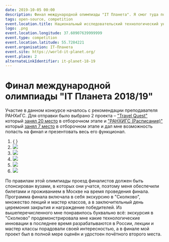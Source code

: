 ```yaml
---
date: 2019-10-05 00:00
description: Финал международной олимпиады "IT Планета". Я смог туда попасть благодаря своему проекту ["РАНХиГС (Расписание)"](https://coolone.ru/projects/ranepa-timetable/).
tags: open-source, competition
event.location.title: Национальный исследовательский технологический университет «МИСиС»
logo: .png
event.location.longitude: 37.60907639999999
event.type: competition
event.location.latitude: 55.7284221
event.organisation: IT-Планета
event.site: https://world-it-planet.org/
event.place: 2
alternateLinkIdentifier: it-planet-18-19
---
```

# Финал международной олимпиады "IT Планета 2018/19" 

Участие в данном конкурсе началось с рекомендации преподавателя РАНХиГС. Для отправки было выбрано 2 проекта – ["Travel Quest"](https://coolone.ru/projects/travel-quest/) который [занял 20 место](https://world-it-planet.org/check_certs/?CID=351051-147217-62249-41) в отборочном этапе и ["РАНХИГС (Расписание)"](https://coolone.ru/projects/ranepa-timetable/) который [занял 7 место](https://world-it-planet.org/check_certs/?CID=351051-147217-41543-41) в отборочном этапе и дал мне возможность попасть на финал и презентовать весь его функционал.

1. { }
2. ![ ](2_400x400.jpg)
3. ![ ](4_400x400.jpg)
4. ![ ](1_400x400.jpg)
5. ![ ](3_400x400.jpg)
6. ![ ](5_400x400.jpg)

По правилам этой олимпиады проезд финалистов должен быть спонсирован вузами, в которых они учатся, поэтому меня обеспечили билетами и проживанием в Москве на время проведения финала.
Программа финала включала в себя экскурсию в "Сколково", множество лекций и мастер классов, а в заключительный день церемония закрытия и награждение победителей. Из вышеперечисленного мне понравилось буквально всё: экскурсия в "Сколково" продемонстрировала мне какие технологические инновации в последнее время разрабатываются в России, лекции и мастер классы порадовали своей интересностью, а в финале мой проект был в полной мере оценён и удостоен почётного второго места.
